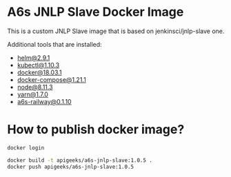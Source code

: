 # A6s JNLP Slave Docker Image   

This is a custom JNLP Slave image that is based on jenkinsci/jnlp-slave one.

Additional tools that are installed:

- helm@2.9.1
- kubectl@1.10.3
- docker@18.03.1
- docker-compose@1.21.1
- node@8.11.3
- yarn@1.7.0
- a6s-railway@0.1.10

# How to publish docker image?

```bash
docker login

docker build -t apigeeks/a6s-jnlp-slave:1.0.5 .
docker push apigeeks/a6s-jnlp-slave:1.0.5
```